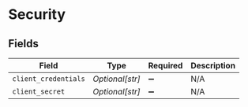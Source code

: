 # Security


## Fields

| Field                | Type                 | Required             | Description          |
| -------------------- | -------------------- | -------------------- | -------------------- |
| `client_credentials` | *Optional[str]*      | :heavy_minus_sign:   | N/A                  |
| `client_secret`      | *Optional[str]*      | :heavy_minus_sign:   | N/A                  |
